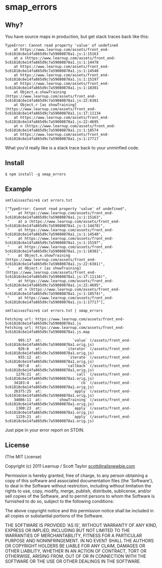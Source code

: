 
# smap_errors

## Why?

  You have source maps in production, but get stack traces back like this:

    TypeError: Cannot read property 'value' of undefined
        at https://www.learnup.com/assets/front_end-5c61818c6e14fa865d9c7a59080878a1.js:1:15163
        at a (https://www.learnup.com/assets/front_end-5c61818c6e14fa865d9c7a59080878a1.js:1:14478
        at https://www.learnup.com/assets/front_end-5c61818c6e14fa865d9c7a59080878a1.js:1:14548
        at https://www.learnup.com/assets/front_end-5c61818c6e14fa865d9c7a59080878a1.js:1:15197
        at https://www.learnup.com/assets/front_end-5c61818c6e14fa865d9c7a59080878a1.js:1:18301
        at Object.e.showTraining (https://www.learnup.com/assets/front_end-5c61818c6e14fa865d9c7a59080878a1.js:22:6381
        at Object.r [as showTraining] (https://www.learnup.com/assets/front_end-5c61818c6e14fa865d9c7a59080878a1.js:17:11134
        at https://www.learnup.com/assets/front_end-5c61818c6e14fa865d9c7a59080878a1.js:22:4695
        at n (https://www.learnup.com/assets/front_end-5c61818c6e14fa865d9c7a59080878a1.js:1:18574
        at https://www.learnup.com/assets/front_end-5c61818c6e14fa865d9c7a59080878a1.js:1:17717

  What you'd really like is a stack trace back to your unminfied code.


## Install

    $ npm install -g smap_errors

## Example

    smtlaissezfaire$ cat errors.txt

    ["TypeError: Cannot read property 'value' of undefined",
     "    at https://www.learnup.com/assets/front_end-5c61818c6e14fa865d9c7a59080878a1.js:1:15163",
     "    at a (https://www.learnup.com/assets/front_end-5c61818c6e14fa865d9c7a59080878a1.js:1:14478)",
     "    at https://www.learnup.com/assets/front_end-5c61818c6e14fa865d9c7a59080878a1.js:1:14548",
     "    at https://www.learnup.com/assets/front_end-5c61818c6e14fa865d9c7a59080878a1.js:1:15197",
     "    at https://www.learnup.com/assets/front_end-5c61818c6e14fa865d9c7a59080878a1.js:1:18301",
     "    at Object.e.showTraining (https://www.learnup.com/assets/front_end-5c61818c6e14fa865d9c7a59080878a1.js:22:6381)",
     "    at Object.r [as showTraining] (https://www.learnup.com/assets/front_end-5c61818c6e14fa865d9c7a59080878a1.js:17:11134)",
     "    at https://www.learnup.com/assets/front_end-5c61818c6e14fa865d9c7a59080878a1.js:22:4695",
     "    at n (https://www.learnup.com/assets/front_end-5c61818c6e14fa865d9c7a59080878a1.js:1:18574)",
     "    at https://www.learnup.com/assets/front_end-5c61818c6e14fa865d9c7a59080878a1.js:1:17717"],

    smtlaissezfaire$ cat errors.txt | smap_errors

    Fetching url: https://www.learnup.com/assets/front_end-5c61818c6e14fa865d9c7a59080878a1.js
    Fetching url: https://www.learnup.com/assets/front_end-5c61818c6e14fa865d9c7a59080878a1.js.map

          995:17  at:              `value` (/assets/front_end-5c61818c6e14fa865d9c7a59080878a1.orig.js)
          926:6   at:           `iterator` (/assets/front_end-5c61818c6e14fa865d9c7a59080878a1.orig.js)
          935:12  at:            `iterate` (/assets/front_end-5c61818c6e14fa865d9c7a59080878a1.orig.js)
          997:8   at:           `callback` (/assets/front_end-5c61818c6e14fa865d9c7a59080878a1.orig.js)
         1276:21  at:               `call` (/assets/front_end-5c61818c6e14fa865d9c7a59080878a1.orig.js)
        34183:4   at:                 `cb` (/assets/front_end-5c61818c6e14fa865d9c7a59080878a1.orig.js)
        26375:25  at:              `apply` (/assets/front_end-5c61818c6e14fa865d9c7a59080878a1.orig.js)
        34086:11  at:       `showTraining` (/assets/front_end-5c61818c6e14fa865d9c7a59080878a1.orig.js)
         1300:23  at:              `apply` (/assets/front_end-5c61818c6e14fa865d9c7a59080878a1.orig.js)
         1229:21  at:              `apply` (/assets/front_end-5c61818c6e14fa865d9c7a59080878a1.orig.js)

Just pipe in your error report on STDIN.


## License

(The MIT License)

Copyright (c) 2011 Learnup / Scott Taylor <scott@railsnewbie.com>

Permission is hereby granted, free of charge, to any person obtaining a copy of this software and associated documentation files (the 'Software'), to deal in the Software without restriction, including without limitation the rights to use, copy, modify, merge, publish, distribute, sublicense, and/or sell copies of the Software, and to permit persons to whom the Software is furnished to do so, subject to the following conditions:

The above copyright notice and this permission notice shall be included in all copies or substantial portions of the Software.

THE SOFTWARE IS PROVIDED 'AS IS', WITHOUT WARRANTY OF ANY KIND, EXPRESS OR IMPLIED, INCLUDING BUT NOT LIMITED TO THE WARRANTIES OF MERCHANTABILITY, FITNESS FOR A PARTICULAR PURPOSE AND NONINFRINGEMENT. IN NO EVENT SHALL THE AUTHORS OR COPYRIGHT HOLDERS BE LIABLE FOR ANY CLAIM, DAMAGES OR OTHER LIABILITY, WHETHER IN AN ACTION OF CONTRACT, TORT OR OTHERWISE, ARISING FROM, OUT OF OR IN CONNECTION WITH THE SOFTWARE OR THE USE OR OTHER DEALINGS IN THE SOFTWARE.
